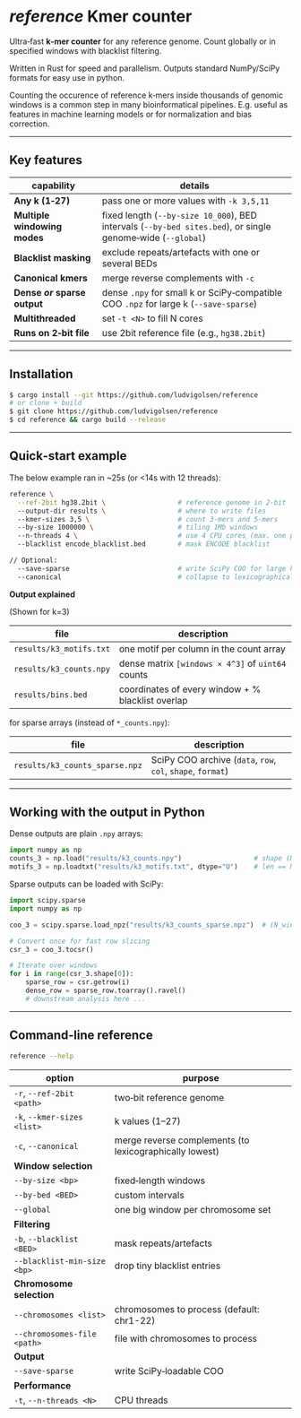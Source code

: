 # *reference* Kmer counter

Ultra‑fast **k‑mer counter** for any reference genome. Count globally or in specified windows with blacklist filtering.

Written in Rust for speed and parallelism. Outputs standard NumPy/SciPy formats for easy use in python.

Counting the occurence of reference k‑mers inside thousands of genomic windows is a common step in many bioinformatical pipelines. E.g. useful as features in machine learning models or for normalization and bias correction.

---

## Key features

| capability                   | details                                                                                                     |
| ---------------------------- | ----------------------------------------------------------------------------------------------------------- |
| **Any k (1‑27)**             | pass one or more values with `-k 3,5,11`                                                                    |
| **Multiple windowing modes** | fixed length (`--by-size 10_000`), BED intervals (`--by-bed sites.bed`), or single genome‑wide (`--global`) |
| **Blacklist masking**        | exclude repeats/artefacts with one or several BEDs                                                          |
| **Canonical kmers**          | merge reverse complements with `-c`                                                                         |
| **Dense *or* sparse output** | dense `.npy` for small k or SciPy‑compatible COO `.npz` for large k (`--save-sparse`)                       |
| **Multithreaded**            | set `-t <N>` to fill N cores                                                                                |
| **Runs on 2‑bit file**       | use 2bit reference file (e.g., `hg38.2bit`)                                                                 |

---

## Installation

```bash
$ cargo install --git https://github.com/ludvigolsen/reference
# or clone + build
$ git clone https://github.com/ludvigolsen/reference
$ cd reference && cargo build --release
```

---

## Quick‑start example

The below example ran in ~25s (or <14s with 12 threads):

```bash
reference \
  --ref-2bit hg38.2bit \                  # reference genome in 2‑bit
  --output-dir results \                  # where to write files
  --kmer-sizes 3,5 \                      # count 3-mers and 5‑mers
  --by-size 1000000 \                     # tiling 1Mb windows
  --n-threads 4 \                         # use 4 CPU cores (max. one per chromosome)
  --blacklist encode_blacklist.bed        # mask ENCODE blacklist

// Optional:
  --save-sparse                           # write SciPy COO for large k‑mers
  --canonical                             # collapse to lexicographically lowest canons
```

**Output explained**

(Shown for k=3)

| file                    | description                                       |
| ----------------------- | ------------------------------------------------- |
| `results/k3_motifs.txt` | one motif per column in the count array           |
| `results/k3_counts.npy` | dense matrix `[windows × 4^3]` of `uint64` counts |
| `results/bins.bed`      | coordinates of every window + % blacklist overlap |

for sparse arrays (instead of `*_counts.npy`):

| file                           | description                                                 |
| ------------------------------ | ----------------------------------------------------------- |
| `results/k3_counts_sparse.npz` | SciPy COO archive (`data`, `row`, `col`, `shape`, `format`) |

---

## Working with the output in Python

Dense outputs are plain `.npy` arrays:

```python
import numpy as np
counts_3 = np.load("results/k3_counts.npy")                  # shape (N_windows, N_kmers)
motifs_3 = np.loadtxt("results/k3_motifs.txt", dtype="U")    # len == N_kmers
```

Sparse outputs can be loaded with SciPy:

```python
import scipy.sparse
import numpy as np

coo_3 = scipy.sparse.load_npz("results/k3_counts_sparse.npz")  # (N_windows, N_kmers)

# Convert once for fast row slicing
csr_3 = coo_3.tocsr()

# Iterate over windows
for i in range(csr_3.shape[0]):
    sparse_row = csr.getrow(i)
    dense_row = sparse_row.toarray().ravel()
    # downstream analysis here ...
```

---


## Command‑line reference

```bash
reference --help
```

| option                      | purpose                                                 |
| --------------------------- | ------------------------------------------------------- |
| `-r`, `--ref-2bit <path>`   | two‑bit reference genome                                |
| `-k`, `--kmer-sizes <list>` | k values (1–27)                                         |
| `-c`, `--canonical`         | merge reverse complements (to lexicographically lowest) |
| **Window selection**        |                                                         |
| `--by-size <bp>`            | fixed‑length windows                                    |
| `--by-bed <BED>`            | custom intervals                                        |
| `--global`                  | one big window per chromosome set                       |
| **Filtering**               |                                                         |
| `-b`, `--blacklist <BED>`   | mask repeats/artefacts                                  |
| `--blacklist-min-size <bp>` | drop tiny blacklist entries                             |
| **Chromosome selection**    |                                                         |
| `--chromosomes <list>`      | chromosomes to process (default: chr1-22)               |
| `--chromosomes-file <path>` | file with chromosomes to process                        |
| **Output**                  |                                                         |
| `--save-sparse`             | write SciPy‑loadable COO                                |
| **Performance**             |                                                         |
| `-t`, `--n-threads <N>`     | CPU threads                                             |


